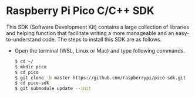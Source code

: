 # Raspberry Pi Pico C/C++ SDK
This SDK (Software Development Kit) contains a large collection of libraries and helping function that facilitate writing a more manageable and an easy-to-understand code. The steps to install this SDK are as follows.
- Open the terminal (WSL, Linux or Mac) and type following commands.
    ```bash
    $ cd ~/
    $ mkdir pico
    $ cd pico
    $ git clone -b master https://github.com/raspberrypi/pico-sdk.git
    $ cd pico-sdk
    $ git submodule update --init
    ```